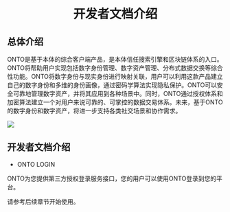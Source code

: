 
<h1 align="center">开发者文档介绍</h1>

## 总体介绍

ONTO是基于本体的综合客户端产品，是本体信任搜索引擎和区块链体系的入口。ONTO将帮助用户实现包括数字身份管理、数字资产管理、分布式数据交换等综合性功能。ONTO将数字身份与现实身份进行映射关联，用户可以利用这款产品建立自己的数字身份和多维的身份画像，通过密码学算法实现隐私保护。ONTO可以安全可靠地管理数字资产，并将其应用到各种场景中。同时，ONTO通过授权体系和加密算法建立一个对用户来说可靠的、可掌控的数据交易体系。未来，基于ONTO的数字身份和数字资产，将进一步支持各类社交场景和协作需求。

![](https://github.com/ontio/ONTO/blob/master/images/introduction.png)

## 开发者文档介绍


* ONTO LOGIN

ONTO为您提供第三方授权登录服务接口，您的用户可以使用ONTO登录到您的平台。

请参考后续章节开始使用。



